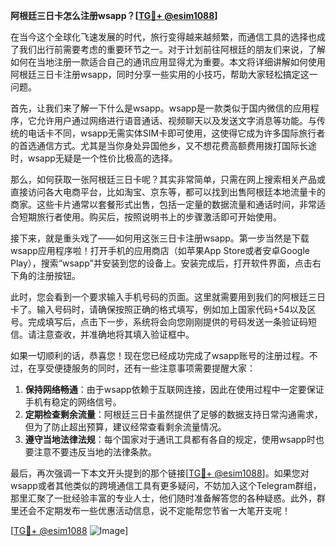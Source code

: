 **阿根廷三日卡怎么注册wsapp？[[TG💪+ @esim1088](https://t.me/s/esim1088)]**

在当今这个全球化飞速发展的时代，旅行变得越来越频繁，而通信工具的选择也成了我们出行前需要考虑的重要环节之一。对于计划前往阿根廷的朋友们来说，了解如何在当地注册一款适合自己的通讯应用显得尤为重要。本文将详细讲解如何使用阿根廷三日卡注册wsapp，同时分享一些实用的小技巧，帮助大家轻松搞定这一问题。

首先，让我们来了解一下什么是wsapp。wsapp是一款类似于国内微信的应用程序，它允许用户通过网络进行语音通话、视频聊天以及发送文字消息等功能。与传统的电话卡不同，wsapp无需实体SIM卡即可使用，这使得它成为许多国际旅行者的首选通信方式。尤其是当你身处异国他乡，又不想花费高额费用拨打国际长途时，wsapp无疑是一个性价比极高的选择。

那么，如何获取一张阿根廷三日卡呢？其实非常简单，只需在网上搜索相关产品或直接访问各大电商平台，比如淘宝、京东等，都可以找到出售阿根廷本地流量卡的商家。这些卡片通常以套餐形式出售，包括一定量的数据流量和通话时间，非常适合短期旅行者使用。购买后，按照说明书上的步骤激活即可开始使用。

接下来，就是重头戏了——如何用这张三日卡注册wsapp。第一步当然是下载wsapp应用程序啦！打开手机的应用商店（如苹果App Store或者安卓Google Play），搜索“wsapp”并安装到您的设备上。安装完成后，打开软件界面，点击右下角的注册按钮。

此时，您会看到一个要求输入手机号码的页面。这里就需要用到我们的阿根廷三日卡了。输入号码时，请确保按照正确的格式填写，例如加上国家代码+54以及区号。完成填写后，点击下一步，系统将会向您刚刚提供的号码发送一条验证码短信。请注意查收，并准确地将其填入验证框中。

如果一切顺利的话，恭喜您！现在您已经成功完成了wsapp账号的注册过程。不过，在享受便捷服务的同时，还有一些注意事项需要提醒大家：

1. **保持网络畅通**：由于wsapp依赖于互联网连接，因此在使用过程中一定要保证手机有稳定的网络信号。
2. **定期检查剩余流量**：阿根廷三日卡虽然提供了足够的数据支持日常沟通需求，但为了防止超出预算，建议经常查看剩余流量情况。
3. **遵守当地法律法规**：每个国家对于通讯工具都有各自的规定，使用wsapp时也要注意不要违反当地的法律条款。

最后，再次强调一下本文开头提到的那个链接[[TG💪+ @esim1088](https://t.me/s/esim1088)]。如果您对wsapp或者其他类似的跨境通信工具有更多疑问，不妨加入这个Telegram群组，那里汇聚了一批经验丰富的专业人士，他们随时准备解答您的各种疑惑。此外，群里还会不定期发布一些优惠活动信息，说不定能帮您节省一大笔开支呢！

[[TG💪+ @esim1088](https://t.me/s/esim1088) ![Image](https://i.postimg.cc/4NQfJmqS/Snipaste-2025-05-13-00-14-12.png)]